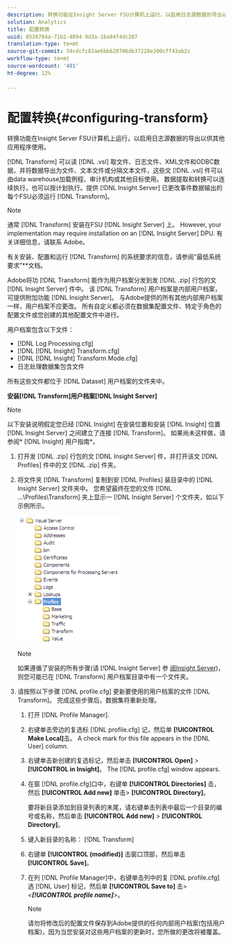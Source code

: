 ```yaml
---
description: 转换功能在Insight Server FSU计算机上运行，以启用日志源数据的导出以供其他应用程序使用。
solution: Analytics
title: 配置转换
uuid: 0526704a-71b2-4094-9d3a-1ba84f4dc287
translation-type: tm+mt
source-git-commit: 34cdcfc83ae6bb620706db37228e200cff43ab2c
workflow-type: tm+mt
source-wordcount: '481'
ht-degree: 12%

---
```



# 配置转换{#configuring-transform}

转换功能在Insight Server FSU计算机上运行，以启用日志源数据的导出以供其他应用程序使用。

[!DNL Transform] 可以读 [!DNL .vsl] 取文件、日志文件、XML文件和ODBC数据，并将数据导出为文件、文本文件或分隔文本文件，这些文 [!DNL .vsl] 件可以由data warehouse加载例程、审计机构或其他目标使用。 数据提取和转换可以连续执行，也可以按计划执行。提供 [!DNL Insight Server] 已更改事件数据输出的每个FSU必须运行 [!DNL Transform]。

>[!NOTE]
>
>通常 [!DNL Transform] 安装在FSU [!DNL Insight Server] 上。 However, your implementation may require installation on an [!DNL Insight Server] DPU. 有关详细信息，请联系 Adobe。

有关安装、配置和运行 [!DNL Transform] 的系统要求的信息，请参阅“最低系统要求”**&#x200B;文档。

Adobe将功 [!DNL Transform] 能作为用户档案分发到发 [!DNL .zip] 行包的文 [!DNL Insight Server] 件中。 该 [!DNL Transform] 用户档案是内部用户档案，可提供附加功能 [!DNL Insight Server]。 与Adobe提供的所有其他内部用户档案一样，用户档案不应更改。 所有自定义都必须在数据集配置文件、特定于角色的配置文件或您创建的其他配置文件中进行。

用户档案包含以下文件：

* [!DNL Log Processing.cfg]
* [!DNL [!DNL Insight] Transform.cfg]
* [!DNL [!DNL Insight] Transform Mode.cfg]
* 日志处理数据集包含文件

所有这些文件都位于 [!DNL Dataset] 用户档案的文件夹中。

**安装[!DNL Transform]用户档案[!DNL Insight Server]**

>[!NOTE]
>
>以下安装说明假定您已经 [!DNL Insight] 在安装位置和安装 [!DNL Insight] 位置 [!DNL Insight Server] 之间建立了连接 [!DNL Transform]。 如果尚未这样做，请参阅* [!DNL Insight] 用户指南*。

1. 打开发 [!DNL .zip] 行包的文 [!DNL Insight Server] 件，并打开该文 [!DNL Profiles] 件中的文 [!DNL .zip] 件夹。
1. 将文件夹 [!DNL Transform] 复制到安 [!DNL Profiles] 装目录中的 [!DNL Insight Server] 文件夹中。 您希望最终在您的文件 [!DNL ...\Profiles\Transform] 夹上显示一 [!DNL Insight Server] 个文件夹，如以下示例所示。

   ![步骤信息](assets/win_installTransformProfile.png)

   >[!NOTE]
   >
   >如果遵循了安装的所有步骤(请 [!DNL Insight Server] 参 [阅Insight Server](../../../home/c-inst-svr/c-msr-server/c-msr-server.md))，则您可能已在 [!DNL Transform] 用户档案目录中有一个文件夹。

1. 请按照以下步骤 [!DNL profile.cfg] 更新要使用的用户档案的文件 [!DNL Transform]。 完成这些步骤后，数据集将重新处理。

   1. 打开 [!DNL Profile Manager].
   1. 右键单击旁边的复选标 [!DNL profile.cfg] 记，然后单 **[!UICONTROL Make Local]**&#x200B;击。 A check mark for this file appears in the [!DNL User] column.

   1. 右键单击新创建的复选标记，然后单击 **[!UICONTROL Open]** > **[!UICONTROL in Insight]**。 The [!DNL profile.cfg] window appears.

   1. 在窗 [!DNL profile.cfg]口中，右键单 **[!UICONTROL Directories]** 击，然后 **[!UICONTROL Add new]** 单击> **[!UICONTROL Directory]**。

      要将新目录添加到目录列表的末尾，请右键单击列表中最后一个目录的编号或名称，然后单击 **[!UICONTROL Add new]** > **[!UICONTROL Directory]**。

   1. 键入新目录的名称： [!DNL Transform]
   1. 右键单 **[!UICONTROL (modified)]** 击窗口顶部，然后单击 **[!UICONTROL Save]**。

   1. 在列 [!DNL Profile Manager]中，右键单击列中的复 [!DNL profile.cfg] 选 [!DNL User] 标记，然后单 **[!UICONTROL Save to]** 击> *&lt;**[!UICONTROL profile name]**>*。

      >[!NOTE]
      >
      >请勿将修改后的配置文件保存到Adobe提供的任何内部用户档案(包括用户档案)，因为当您安装对这些用户档案的更新时，您所做的更改将被覆盖。

